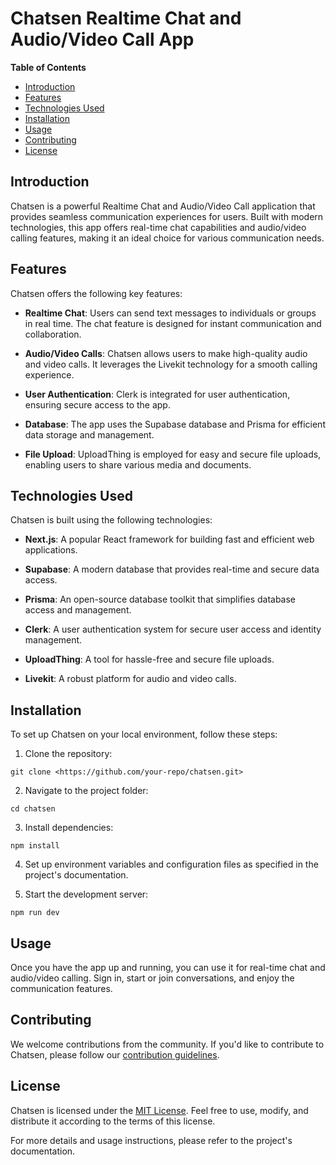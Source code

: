 # Chatsen Realtime Chat and Audio/Video Call App

**Table of Contents**

- [Introduction](#introduction)
- [Features](#features)
- [Technologies Used](#technologies-used)
- [Installation](#installation)
- [Usage](#usage)
- [Contributing](#contributing)
- [License](#license)

## Introduction

Chatsen is a powerful Realtime Chat and Audio/Video Call application that provides seamless communication experiences for users. Built with modern technologies, this app offers real-time chat capabilities and audio/video calling features, making it an ideal choice for various communication needs.

## Features

Chatsen offers the following key features:

- **Realtime Chat**: Users can send text messages to individuals or groups in real time. The chat feature is designed for instant communication and collaboration.

- **Audio/Video Calls**: Chatsen allows users to make high-quality audio and video calls. It leverages the Livekit technology for a smooth calling experience.

- **User Authentication**: Clerk is integrated for user authentication, ensuring secure access to the app.

- **Database**: The app uses the Supabase database and Prisma for efficient data storage and management.

- **File Upload**: UploadThing is employed for easy and secure file uploads, enabling users to share various media and documents.

## Technologies Used

Chatsen is built using the following technologies:

- **Next.js**: A popular React framework for building fast and efficient web applications.

- **Supabase**: A modern database that provides real-time and secure data access.

- **Prisma**: An open-source database toolkit that simplifies database access and management.

- **Clerk**: A user authentication system for secure user access and identity management.

- **UploadThing**: A tool for hassle-free and secure file uploads.

- **Livekit**: A robust platform for audio and video calls.

## Installation

To set up Chatsen on your local environment, follow these steps:

1. Clone the repository:

```shell
git clone <https://github.com/your-repo/chatsen.git>
```

2. Navigate to the project folder:

```shell
cd chatsen
```

3. Install dependencies:

```shell
npm install
```

4. Set up environment variables and configuration files as specified in the project's documentation.

5. Start the development server:
```shell
npm run dev
```

## Usage

Once you have the app up and running, you can use it for real-time chat and audio/video calling. Sign in, start or join conversations, and enjoy the communication features.

## Contributing

We welcome contributions from the community. If you'd like to contribute to Chatsen, please follow our [contribution guidelines](CONTRIBUTING.md).

## License

Chatsen is licensed under the [MIT License](LICENSE). Feel free to use, modify, and distribute it according to the terms of this license.

For more details and usage instructions, please refer to the project's documentation.
